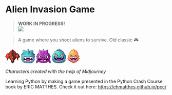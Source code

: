 # Alien Invasion Game

> **WORK IN PROGRESS!**
> <br/>
> ![](https://geps.dev/progress/85)

> A game where you shoot aliens to survive. Old classic 🎮

![Alien Invasion Ship](images/ship.gif) ![Alien One](images/alien_1.gif) ![Alien Two](images/alien_2.gif) ![Alien Three](images/alien_3.gif) ![Alien Four](images/alien_4.gif)

_Characters created with the help of Midjourney_

Learning Python by making a game presented in the Python Crash Course book by ERIC MATTHES. Check it out here:
https://ehmatthes.github.io/pcc/
